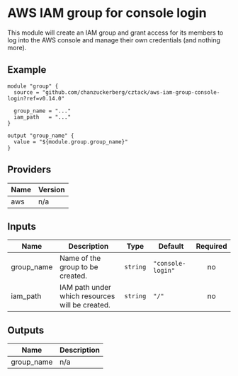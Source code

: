 # AWS IAM group for console login

This module will create an IAM group and grant access for its members to log into the AWS console and manage their own credentials (and nothing more).

## Example 

```hcl
module "group" {
  source = "github.com/chanzuckerberg/cztack/aws-iam-group-console-login?ref=v0.14.0"

  group_name = "..."
  iam_path   = "..."
}

output "group_name" {
  value = "${module.group.group_name}"
}
```

<!-- START -->
## Providers

| Name | Version |
|------|---------|
| aws | n/a |

## Inputs

| Name | Description | Type | Default | Required |
|------|-------------|------|---------|:-----:|
| group\_name | Name of the group to be created. | `string` | `"console-login"` | no |
| iam\_path | IAM path under which resources will be created. | `string` | `"/"` | no |

## Outputs

| Name | Description |
|------|-------------|
| group\_name | n/a |

<!-- END -->
